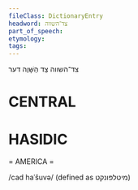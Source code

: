 ```yaml
---
fileClass: DictionaryEntry
headword: צד־השווה
part_of_speech: 
etymology: 
tags: 
---
```

צד־השווה
צַד הַשָּׁוֶה
דער

CENTRAL
========

HASIDIC
=======
= AMERICA = 

/cad haˈšuvə/ (defined as מיטלפּונקט)